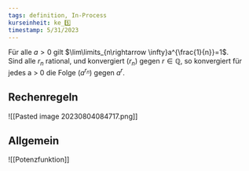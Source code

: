 ```yaml
---
tags: definition, In-Process
kurseinheit: ke_5️⃣
timestamp: 5/31/2023
---
```

Für alle $a > 0$ gilt $\lim\limits_{n\rightarrow \infty}a^{\frac{1}{n}}=1$.   
Sind alle $r_{n}$ rational, und konvergiert $(r_{n})$ gegen $r \in \mathbb{Q}$, so konvergiert für jedes a > 0 die Folge $(a^{r_{n}})$ gegen $a^{r}$.

## Rechenregeln
![[Pasted image 20230804084717.png]]

## Allgemein
![[Potenzfunktion]]
